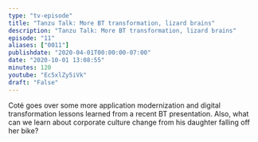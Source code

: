 ```yaml
---
type: "tv-episode"
title: "Tanzu Talk: More BT transformation, lizard brains"
description: "Tanzu Talk: More BT transformation, lizard brains"
episode: "11"
aliases: ["0011"]
publishdate: "2020-04-01T00:00:00-07:00"
date: "2020-10-01 13:08:55"
minutes: 120
youtube: "Ec5xlZy5iVk"
draft: "False"
---
```


Coté goes over some more application modernization and digital transformation lessons learned from a recent BT presentation. Also, what can we learn about corporate culture change from his daughter falling off her bike?